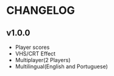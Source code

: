 # CHANGELOG

## v1.0.0

* Player scores
* VHS/CRT Effect
* Multiplayer(2 Players)
* Multilingual(English and Portuguese)
